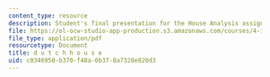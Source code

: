 ```yaml
---
content_type: resource
description: Student's final presentation for the House Analysis assignment.
file: https://ol-ocw-studio-app-production.s3.amazonaws.com/courses/4-195-special-problems-in-architectural-design-spring-2005/c0346950b370f48a0b378a7328e820d3_hwangdutch.pdf
file_type: application/pdf
resourcetype: Document
title: d u t c h h o u s e
uid: c0346950-b370-f48a-0b37-8a7328e820d3
---
```

